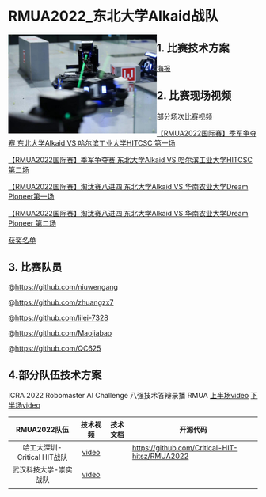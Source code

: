 



# RMUA2022_东北大学Alkaid战队 
<img src="pic.jpeg" align="left"  width = "300" height = "200"/> 

## 1. 比赛技术方案

[海报](./RMUA2022东北大学摇光战队海报.pdf)




## 2. 比赛现场视频

部分场次比赛视频

[【RMUA2022国际赛】季军争夺赛 东北大学Alkaid VS 哈尔滨工业大学HITCSC 第一场](https://www.bilibili.com/video/BV1pA4y1Z7a7/?spm_id_from=333.999.0.0&vd_source=b86740d9f2b244ac781ad5f60dd8e818)

[【RMUA2022国际赛】季军争夺赛 东北大学Alkaid VS 哈尔滨工业大学HITCSC 第二场](https://www.bilibili.com/video/BV1gZ4y1b7Cy/?spm_id_from=333.999.0.0&vd_source=b86740d9f2b244ac781ad5f60dd8e818)

[【RMUA2022国际赛】淘汰赛八进四 东北大学Alkaid VS 华南农业大学Dream Pioneer第一场](https://www.bilibili.com/video/BV1ar4y1s7Dg/?spm_id_from=333.999.0.0&vd_source=b86740d9f2b244ac781ad5f60dd8e818)

[【RMUA2022国际赛】淘汰赛八进四 东北大学Alkaid VS 华南农业大学Dream Pioneer 第二场](https://www.bilibili.com/video/BV1eA4y1Z7RL/?spm_id_from=333.999.0.0&vd_source=b86740d9f2b244ac781ad5f60dd8e818)

[获奖名单](https://www.robomaster.com/zh-CN/resource/pages/announcement/1454)

## 3. 比赛队员

@https://github.com/niuwengang  

@https://github.com/zhuangzx7  

@https://github.com/lilei-7328  

@https://github.com/Maojiabao  

@https://github.com/QC625  


## 4.部分队伍技术方案

ICRA 2022 Robomaster AI Challenge 八强技术答辩录播 RMUA     [上半场video](https://www.bilibili.com/video/BV1rA4y1d7MD/?spm_id_from=333.337.search-card.all.click&vd_source=b86740d9f2b244ac781ad5f60dd8e818)    [下半场video](https://www.bilibili.com/video/BV1eY4y1V7uC/?spm_id_from=333.999.0.0)



| RMUA2022队伍 | 技术视频 | 技术文档 | 开源代码 |
|:--:|:--:|:--:|----|
| 哈工大深圳-Critical HIT战队 | [video](https://www.bilibili.com/video/BV1w24y1S7ej/?spm_id_from=333.337.search-card.all.click) |      | https://github.com/Critical-HIT-hitsz/RMUA2022 |
| 武汉科技大学-崇实战队 | [video](https://www.bilibili.com/video/BV1nr4y1V7UN/?spm_id_from=333.337.search-card.all.click&vd_source=b86740d9f2b244ac781ad5f60dd8e818) |      |      |
|              |      |      |      |



